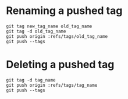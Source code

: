# Renaming a pushed tag

```
git tag new_tag_name old_tag_name
git tag -d old_tag_name
git push origin :refs/tags/old_tag_name
git push --tags
```

# Deleting a pushed tag

```
git tag -d tag_name
git push origin :refs/tags/tag_name
git push --tags
```